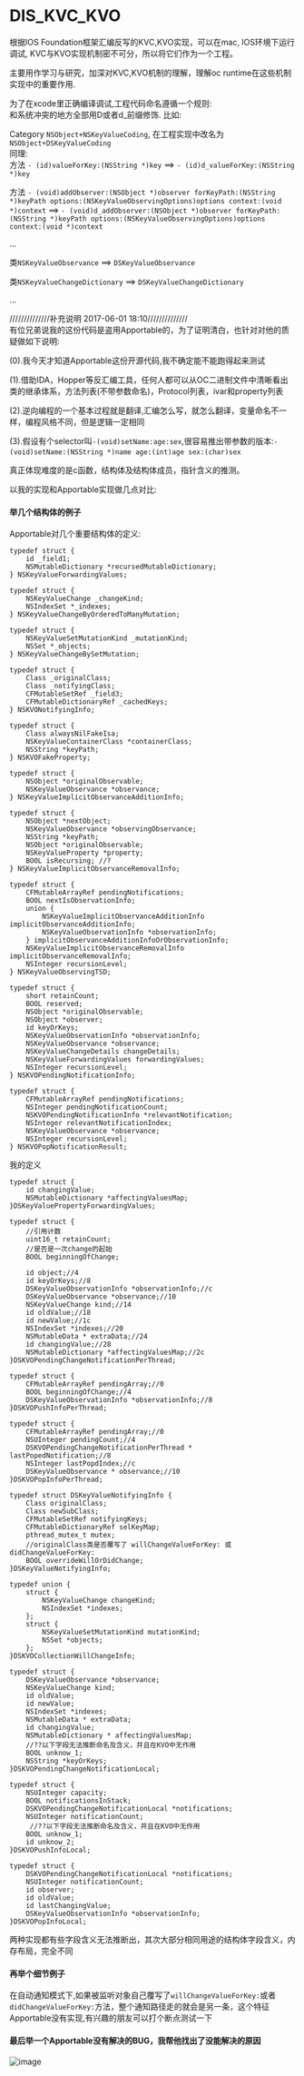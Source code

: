 # DIS_KVC_KVO
根据IOS Foundation框架汇编反写的KVC,KVO实现，可以在mac, IOS环境下运行调试, KVC与KVO实现机制密不可分，所以将它们作为一个工程。  

主要用作学习与研究，加深对KVC,KVO机制的理解，理解oc runtime在这些机制实现中的重要作用.  

为了在xcode里正确编译调试,工程代码命名遵循一个规则:  
和系统冲突的地方全部用D或者d_前缀修饰. 比如: 

Category `NSObject+NSKeyValueCoding`, 在工程实现中改名为`NSObject+DSKeyValueCoding`  
同理:  
方法 `- (id)valueForKey:(NSString *)key` ==> `- (id)d_valueForKey:(NSString *)key` 

方法 `- (void)addObserver:(NSObject *)observer forKeyPath:(NSString *)keyPath options:(NSKeyValueObservingOptions)options context:(void *)context` ==> `- (void)d_addObserver:(NSObject *)observer forKeyPath:(NSString *)keyPath options:(NSKeyValueObservingOptions)options context:(void *)context`
  
...  

类`NSKeyValueObservance` ==> `DSKeyValueObservance`  

类`NSKeyValueChangeDictionary` ==> `DSKeyValueChangeDictionary`  

...
  
  
//////////////补充说明 2017-06-01 18:10//////////////   
有位兄弟说我的这份代码是盗用Apportable的，为了证明清白，也针对对他的质疑做如下说明:   

(0).我今天才知道Apportable这份开源代码,我不确定能不能跑得起来测试  

(1).借助IDA，Hopper等反汇编工具，任何人都可以从OC二进制文件中清晰看出类的继承体系，方法列表(不带参数命名)，Protocol列表，ivar和property列表  

(2).逆向编程的一个基本过程就是翻译,汇编怎么写，就怎么翻译，变量命名不一样，编程风格不同，但是逻辑一定相同  

(3).假设有个selector叫`-(void)setName:age:sex`,很容易推出带参数的版本:`-(void)setName:(NSString *)name age:(int)age sex:(char)sex`  
  
真正体现难度的是c函数，结构体及结构体成员，指针含义的推测。

以我的实现和Apportable实现做几点对比: 
#### 举几个结构体的例子

Apportable对几个重要结构体的定义:
```
typedef struct {
    id _field1;
    NSMutableDictionary *recursedMutableDictionary;
} NSKeyValueForwardingValues;

typedef struct {
    NSKeyValueChange _changeKind;
    NSIndexSet *_indexes;
} NSKeyValueChangeByOrderedToManyMutation;

typedef struct {
    NSKeyValueSetMutationKind _mutationKind;
    NSSet *_objects;
} NSKeyValueChangeBySetMutation;

typedef struct {
    Class _originalClass;
    Class _notifyingClass;
    CFMutableSetRef _field3;
    CFMutableDictionaryRef _cachedKeys;
} NSKVONotifyingInfo;

typedef struct {
    Class alwaysNilFakeIsa;
    NSKeyValueContainerClass *containerClass;
    NSString *keyPath;
} NSKVOFakeProperty;

typedef struct {
    NSObject *originalObservable;
    NSKeyValueObservance *observance;
} NSKeyValueImplicitObservanceAdditionInfo;

typedef struct {
    NSObject *nextObject;
    NSKeyValueObservance *observingObservance;
    NSString *keyPath;
    NSObject *originalObservable;
    NSKeyValueProperty *property;
    BOOL isRecursing; //?
} NSKeyValueImplicitObservanceRemovalInfo;

typedef struct {
    CFMutableArrayRef pendingNotifications;
    BOOL nextIsObservationInfo;
    union {
        NSKeyValueImplicitObservanceAdditionInfo implicitObservanceAdditionInfo;
        NSKeyValueObservationInfo *observationInfo;
    } implicitObservanceAdditionInfoOrObservationInfo;
    NSKeyValueImplicitObservanceRemovalInfo implicitObservanceRemovalInfo;
    NSInteger recursionLevel;
} NSKeyValueObservingTSD;

typedef struct {
    short retainCount;
    BOOL reserved;
    NSObject *originalObservable;
    NSObject *observer;
    id keyOrKeys;
    NSKeyValueObservationInfo *observationInfo;
    NSKeyValueObservance *observance;
    NSKeyValueChangeDetails changeDetails;
    NSKeyValueForwardingValues forwardingValues;
    NSInteger recursionLevel;
} NSKVOPendingNotificationInfo;

typedef struct {
    CFMutableArrayRef pendingNotifications;
    NSInteger pendingNotificationCount;
    NSKVOPendingNotificationInfo *relevantNotification;
    NSInteger relevantNotificationIndex;
    NSKeyValueObservance *observance;
    NSInteger recursionLevel;
} NSKVOPopNotificationResult;
```
我的定义
```
typedef struct {
    id changingValue;
    NSMutableDictionary *affectingValuesMap;
}DSKeyValuePropertyForwardingValues;

typedef struct {
    //引用计数
    uint16_t retainCount;
    //是否是一次change的起始
    BOOL beginningOfChange;
    
    id object;//4
    id keyOrKeys;//8
    DSKeyValueObservationInfo *observationInfo;//c
    DSKeyValueObservance *observance;//10
    NSKeyValueChange kind;//14
    id oldValue;//18
    id newValue;//1c
    NSIndexSet *indexes;//20
    NSMutableData * extraData;//24
    id changingValue;//28
    NSMutableDictionary *affectingValuesMap;//2c
}DSKVOPendingChangeNotificationPerThread;

typedef struct {
    CFMutableArrayRef pendingArray;//0
    BOOL beginningOfChange;//4
    DSKeyValueObservationInfo *observationInfo;//8
}DSKVOPushInfoPerThread;

typedef struct {
    CFMutableArrayRef pendingArray;//0
    NSUInteger pendingCount;//4
    DSKVOPendingChangeNotificationPerThread * lastPopedNotification;//8
    NSInteger lastPopdIndex;//c
    DSKeyValueObservance * observance;//10
}DSKVOPopInfoPerThread;

typedef struct DSKeyValueNotifyingInfo {
    Class originalClass;
    Class newSubClass;
    CFMutableSetRef notifyingKeys;
    CFMutableDictionaryRef selKeyMap;
    pthread_mutex_t mutex;
    //originalClass类是否覆写了 willChangeValueForKey: 或  didChangeValueForKey:
    BOOL overrideWillOrDidChange;
}DSKeyValueNotifyingInfo;

typedef union {
    struct {
        NSKeyValueChange changeKind;
        NSIndexSet *indexes;
    };
    struct {
        NSKeyValueSetMutationKind mutationKind;
        NSSet *objects;
    };
}DSKVOCollectionWillChangeInfo;

typedef struct {
    DSKeyValueObservance *observance;
    NSKeyValueChange kind;
    id oldValue;
    id newValue;
    NSIndexSet *indexes;
    NSMutableData * extraData;
    id changingValue;
    NSMutableDictionary * affectingValuesMap;
    //??以下字段无法推断命名及含义，并且在KVO中无作用
    BOOL unknow_1;
    NSString *keyOrKeys;
}DSKVOPendingChangeNotificationLocal;

typedef struct {
    NSUInteger capacity;
    BOOL notificationsInStack;
    DSKVOPendingChangeNotificationLocal *notifications;
    NSUInteger notificationCount;
     //??以下字段无法推断命名及含义，并且在KVO中无作用
    BOOL unknow_1;
    id unknow_2;
}DSKVOPushInfoLocal;

typedef struct {
    DSKVOPendingChangeNotificationLocal *notifications;
    NSUInteger notificationCount;
    id observer;
    id oldValue;
    id lastChangingValue;
    DSKeyValueObservationInfo *observationInfo;
}DSKVOPopInfoLocal;
```
两种实现都有些字段含义无法推断出，其次大部分相同用途的结构体字段含义，内存布局，完全不同

#### 再举个细节例子

在自动通知模式下,如果被监听对象自己覆写了`willChangeValueForKey:`或者`didChangeValueForKey:`方法，整个通知路径走的就会是另一条，这个特征Apportable没有实现,有兴趣的朋友可以打个断点测试一下

#### 最后举一个Apportable没有解决的BUG，我帮他找出了没能解决的原因

![image](http://oem96wx6v.bkt.clouddn.com/apportable_bug.png)
